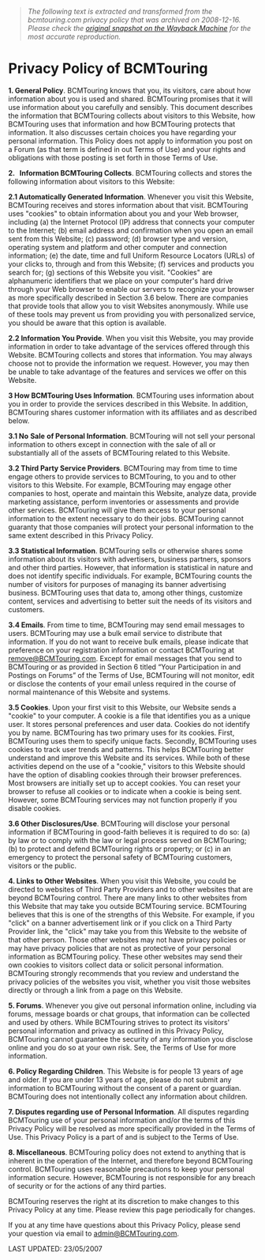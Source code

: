 > *The following text is extracted and transformed from the bcmtouring.com privacy policy that was archived on 2008-12-16. Please check the [original snapshot on the Wayback Machine](https://web.archive.org/web/20081216011832id_/http%3A//www.bcmtouring.com/privacypolicy.html) for the most accurate reproduction.*

# Privacy Policy of BCMTouring

**1\. General Policy**. BCMTouring knows that you, its visitors, care about how information about you is used and shared. BCMTouring promises that it will use information about you carefully and sensibly. This document describes the information that BCMTouring collects about visitors to this Website, how BCMTouring uses that information and how BCMTouring protects that information. It also discusses certain choices you have regarding your personal information. This Policy does not apply to information you post on a Forum (as that term is defined in out Terms of Use) and your rights and obligations with those posting is set forth in those Terms of Use.

**2.   Information BCMTouring Collects**. BCMTouring collects and stores the following information about visitors to this Website:

**2.1 Automatically Generated Information**. Whenever you visit this Website, BCMTouring receives and stores information about that visit. BCMTouring uses "cookies" to obtain information about you and your Web browser, including (a) the Internet Protocol (IP) address that connects your computer to the Internet; (b) email address and confirmation when you open an email sent from this Website; (c) password; (d) browser type and version, operating system and platform and other computer and connection information; (e) the date, time and full Uniform Resource Locators (URLs) of your clicks to, through and from this Website; (f) services and products you search for; (g) sections of this Website you visit. "Cookies" are alphanumeric identifiers that we place on your computer's hard drive through your Web browser to enable our servers to recognize your browser as more specifically described in Section 3.6 below. There are companies that provide tools that allow you to visit Websites anonymously. While use of these tools may prevent us from providing you with personalized service, you should be aware that this option is available.

**2.2 Information You Provide**. When you visit this Website, you may provide information in order to take advantage of the services offered through this Website. BCMTouring collects and stores that information. You may always choose not to provide the information we request. However, you may then be unable to take advantage of the features and services we offer on this Website.

**3 How BCMTouring Uses Information**. BCMTouring uses information about you in order to provide the services described in this Website. In addition, BCMTouring shares customer information with its affiliates and as described below.

**3.1 No** **Sale** **of Personal Information**. BCMTouring will not sell your personal information to others except in connection with the sale of all or substantially all of the assets of BCMTouring related to this Website.

**3.2 Third Party Service Providers**. BCMTouring may from time to time engage others to provide services to BCMTouring, to you and to other visitors to this Website. For example, BCMTouring may engage other companies to host, operate and maintain this Website, analyze data, provide marketing assistance, perform inventories or assessments and provide other services. BCMTouring will give them access to your personal information to the extent necessary to do their jobs. BCMTouring cannot guaranty that those companies will protect your personal information to the same extent described in this Privacy Policy.

**3.3 Statistical Information**. BCMTouring sells or otherwise shares some information about its visitors with advertisers, business partners, sponsors and other third parties. However, that information is statistical in nature and does not identify specific individuals. For example, BCMTouring counts the number of visitors for purposes of managing its banner advertising business. BCMTouring uses that data to, among other things, customize content, services and advertising to better suit the needs of its visitors and customers.

**3.4 Emails**. From time to time, BCMTouring may send email messages to users. BCMTouring may use a bulk email service to distribute that information. If you do not want to receive bulk emails, please indicate that preference on your registration information or contact BCMTouring at [remove@BCMTouring.com](mailto:remove@BCMTouring.com). Except for email messages that you send to BCMTouring or as provided in Section 6 titled “Your Participation in and Postings on Forums” of the Terms of Use, BCMTouring will not monitor, edit or disclose the contents of your email unless required in the course of normal maintenance of this Website and systems.

**3.5 Cookies**. Upon your first visit to this Website, our Website sends a "cookie" to your computer. A cookie is a file that identifies you as a unique user. It stores personal preferences and user data. Cookies do not identify you by name. BCMTouring has two primary uses for its cookies. First, BCMTouring uses them to specify unique facts. Secondly, BCMTouring uses cookies to track user trends and patterns. This helps BCMTouring better understand and improve this Website and its services. While both of these activities depend on the use of a "cookie," visitors to this Website should have the option of disabling cookies through their browser preferences. Most browsers are initially set up to accept cookies. You can reset your browser to refuse all cookies or to indicate when a cookie is being sent. However, some BCMTouring services may not function properly if you disable cookies.

**3.6 Other Disclosures/Use**. BCMTouring will disclose your personal information if BCMTouring in good-faith believes it is required to do so: (a) by law or to comply with the law or legal process served on BCMTouring; (b) to protect and defend BCMTouring rights or property; or (c) in an emergency to protect the personal safety of BCMTouring customers, visitors or the public.

**4\. Links to Other Websites**. When you visit this Website, you could be directed to websites of Third Party Providers and to other websites that are beyond BCMTouring control. There are many links to other websites from this Website that may take you outside BCMTouring service. BCMTouring believes that this is one of the strengths of this Website. For example, if you "click" on a banner advertisement link or if you click on a Third Party Provider link, the "click" may take you from this Website to the website of that other person. Those other websites may not have privacy policies or may have privacy policies that are not as protective of your personal information as BCMTouring policy. These other websites may send their own cookies to visitors collect data or solicit personal information. BCMTouring strongly recommends that you review and understand the privacy policies of the websites you visit, whether you visit those websites directly or through a link from a page on this Website.

**5\. Forums**. Whenever you give out personal information online, including via forums, message boards or chat groups, that information can be collected and used by others. While BCMTouring strives to protect its visitors' personal information and privacy as outlined in this Privacy Policy, BCMTouring cannot guarantee the security of any information you disclose online and you do so at your own risk. See, the Terms of Use for more information.

**6\. Policy Regarding Children**. This Website is for people 13 years of age and older. If you are under 13 years of age, please do not submit any information to BCMTouring without the consent of a parent or guardian. BCMTouring does not intentionally collect any information about children.

**7\. Disputes regarding use of Personal Information**. All disputes regarding BCMTouring use of your personal information and/or the terms of this Privacy Policy will be resolved as more specifically provided in the Terms of Use. This Privacy Policy is a part of and is subject to the Terms of Use.

**8\. Miscellaneous**. BCMTouring policy does not extend to anything that is inherent in the operation of the Internet, and therefore beyond BCMTouring control. BCMTouring uses reasonable precautions to keep your personal information secure. However, BCMTouring is not responsible for any breach of security or for the actions of any third parties.

BCMTouring reserves the right at its discretion to make changes to this Privacy Policy at any time. Please review this page periodically for changes.

If you at any time have questions about this Privacy Policy, please send your question via email to [admin@BCMTouring.com](mailto:admin@BCMTouring.com). 

LAST UPDATED: 23/05/2007
